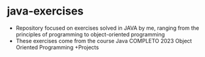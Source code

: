 # java-exercises

- Repository focused on exercises solved in JAVA by me, ranging from the principles of programming to object-oriented programming 
- These exercises come from the course Java COMPLETO 2023 Object Oriented Programming +Projects

